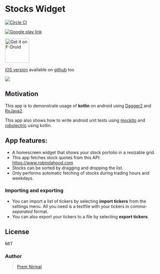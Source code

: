 # Stocks Widget
[![Circle CI](https://circleci.com/gh/premnirmal/StockTicker.svg?style=svg)](https://circleci.com/gh/premnirmal/StockTicker)

[![Google play link](google-play-badge.png)](https://play.google.com/store/apps/details?id=com.github.premnirmal.tickerwidget)

[<img src="https://f-droid.org/badge/get-it-on.svg"
      alt="Get it on F-Droid"
      height="80">](https://f-droid.org/app/com.github.premnirmal.tickerwidget)

[iOS version](https://itunes.apple.com/us/app/todaystocks/id993467855?ls=1&mt=8) available on [github](https://github.com/premnirmal/TodayStocks) too

![](https://lh3.googleusercontent.com/R9khJ5kNzXHUjO4BxNw1cNKTx62grZ7FtLRT_F2H0BhC99iuMWDxvuGTYvyydtqE3w=h400-rw)

## Motivation

This app is to demonstrate usage of **kotlin** on android using [Dagger2](https://github.com/google/dagger) and [RxJava2](https://github.com/ReactiveX/RxJava).

This app also shows how to write android unit tests using [mockito](https://github.com/mockito/mockito) and [robolectric](https://github.com/robolectric/robolectric) using kotlin.

## App features:

- A homescreen widget that shows your stock portolio in a resizable grid.
- This app fetches stock quotes from this API: https://www.robindahood.com
- Stocks can be sorted by dragging and dropping the list.
- Only performs automatic fetching of stocks during trading hours and weekdays.

### Importing and exporting
- You can import a list of tickers by selecting **import tickers** from the settings menu. All you need is a textfile with your tickers in *comma-separated* format.
- You can also export your tickers to a file by selecting **export tickers**.

## License

MIT

### Author
> [Prem Nirmal](http://premnirmal.me/)
